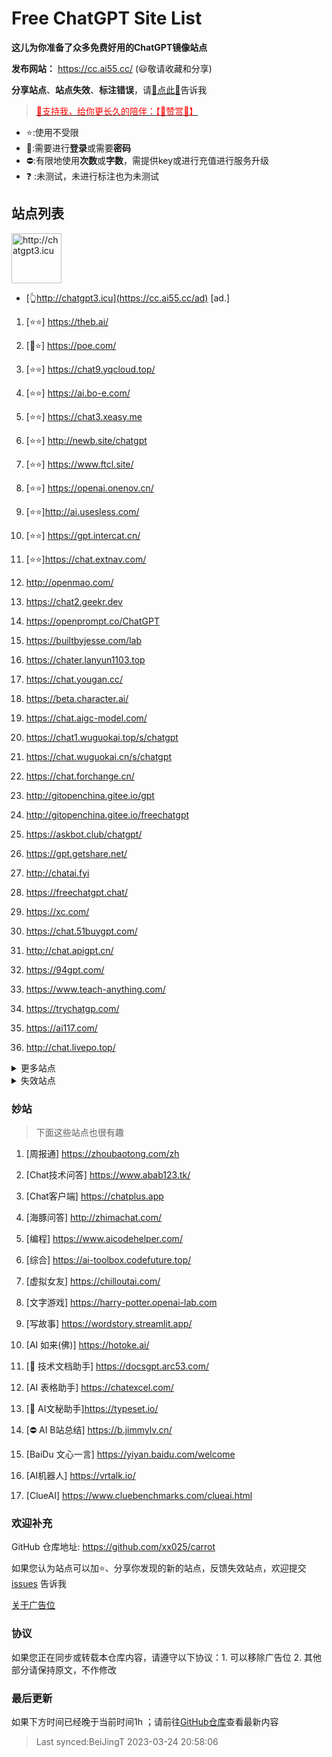 # Free ChatGPT Site List

**这儿为你准备了众多免费好用的ChatGPT镜像站点**

**发布网站：** https://cc.ai55.cc/   (😃敬请收藏和分享)

**分享站点**、**站点失效**、**标注错误**，请[🌺点此🌺](https://github.com/xx025/carrot/issues)告诉我

> <a href="https://me.ai55.cc/pages/zs" target="_blank"><font color="red">🔗支持我，给你更长久的陪伴：【🧡赞赏🧡】</font></a>

- ⭐:使用不受限
- 🔑:需要进行**登录**或需要**密码**
- ⛔:有限地使用**次数**或**字数**，需提供key或进行充值进行服务升级
- ❓ :未测试，未进行标注也为未测试

## 站点列表

<a href="https://cc.ai55.cc/ad" target="_blank"><img src="https://st.ai55.cc/chatgpt3-icu.png" alt="http://chatgpt3.icu" style="height: 80px !important;width: auto !important;" ></a>

- [👆http://chatgpt3.icu](https://cc.ai55.cc/ad) [ad.]


1. [⭐⭐] https://theb.ai/

2. [🔑⭐] https://poe.com/

3. [⭐⭐] https://chat9.yqcloud.top/

5. [⭐⭐] https://ai.bo-e.com/

6. [⭐⭐] https://chat3.xeasy.me

7. [⭐⭐] http://newb.site/chatgpt

8. [⭐⭐] https://www.ftcl.site/

9. [⭐⭐] https://openai.onenov.cn/

10. [⭐⭐]http://ai.usesless.com/

11. [⭐⭐] https://gpt.intercat.cn/

12. [⭐⭐]https://chat.extnav.com/

13. http://openmao.com/

14. https://chat2.geekr.dev

15. https://openprompt.co/ChatGPT

16. https://builtbyjesse.com/lab

17. https://chater.lanyun1103.top

18. https://chat.yougan.cc/

19. https://beta.character.ai/

20. https://chat.aigc-model.com/

21. https://chat1.wuguokai.top/s/chatgpt

22. https://chat.wuguokai.cn/s/chatgpt

23. https://chat.forchange.cn/

24. http://gitopenchina.gitee.io/gpt

25. http://gitopenchina.gitee.io/freechatgpt

26. https://askbot.club/chatgpt/

27. https://gpt.getshare.net/

28. http://chatai.fyi

29. https://freechatgpt.chat/

30. https://xc.com/

31. https://chat.51buygpt.com/

32. http://chat.apigpt.cn/

33. https://94gpt.com/

34. https://www.teach-anything.com/

35. https://trychatgp.com/

36. https://ai117.com/

37. http://chat.livepo.top/


<details>
  <summary>更多站点</summary>

1. [🔑] https://chat.service235.tk/

2. [🔑] https://vip.jjzn.top/

3. [🔑] https://codenews.cc/chatgpt

4. [🔑] https://www.ohmygpt.com/

5. [🔑] https://www.typingmind.com/

6. [🔑] https://www.bz1y.cn/

7. [🔑] https://chat.alpaca-bi.com/

8. [🔑] https://chat.paoying.net/

9. [🔑] https://chat.eaten.fun/

10. [🔑]  https://chat.qingting.work

11. [🔑] https://chat.wxredcover.cn/

12. [⛔] https://tryai.top/freechat

13. [⛔] https://chatmindai.com/

14. [⛔] https://ai.okmiku.com/chat/

15. [⛔] https://www.tdchat.com/

16. [⛔]  http://gitopenchina.gitee.io/chatgpt

17. [⛔] https://chatforai.com/

18. [⛔] https://ai.okmiku.com/chat/

19. [⛔] https://chatcat.pages.dev/

20. [⛔] https://ai.yiios.com/

21. [⛔] https://www.chat2ai.cn/

22. [⛔] https://chat.zecoba.cn/

23. [⛔]https://aigcfun.com/

</details>

<details>
  <summary>失效站点</summary>

1. https://chatmate.network/
   <br/>
2. https://freegpt.one/
   <br/>
3. https://freechatgpt.lol/
   <br/>
4. https://fastgpt.app/
   <br/>
5. https://chat.jingran.vip/
   <br/>
6. http://itecheasy.com.cn/
   <br/>
7. https://chatgpt.ddiu.io/
   <br/>
8. https://chat.qingting.work/
   <br/>
9. https://chat.aigc-model.com/
   <br/>
10. https://chatgpt.poshist.cn/
    <br/>
11. https://www.chatsverse.xyz/
    <br/>
12. https://ai.v2less.com/
    <br/>
13. https://chatgpt.h7ml.cn/
    <br/>
14. https://chat.tgbot.co/
    <br/>
15. https://chat.ninvfeng.xyz/
    <br/>
16. https://talk.xiu.ee/
    <br/>
17. https://chat.sheepig.top/
    <br/>
18. https://chatgpt.ddiu.me/
    <br/>
19. https://chatgpt.lcc8.com/
    <br/>
20. https://chat.uue.me/
    <br/>
21. http://gpt.mxnf.store/
    <br/>
22. https://chat.moyunav.com/
    <br/>
23. https://www.askopenai.cn/
    <br/>
24. https://gpt.h7ml.cn/
    <br/>
25. https://desk.im/
    <br/>
26. https://askgptai.com/
    <br/>
27. https://www.aitoolgpt.com/
    <br/>
28. https://ai.ls/
    <br/>
29. https://ai.ls/
    <br/>
30. https://chatapi.qload.cn/
    <br/>
31. https://chat-gpt.nikong.cn/
    <br/>
32. https://chatgpt-flutter.h7ml.cn/
    <br/>
33. https://www.cveoy.com/
    <br/>
34. https://chat.h7ml.cn/
    <br/>
35. https://freegpt.cc
    <br/>
36. https://qachat.cn/
    <br/>


</details>

### 妙站

> 下面这些站点也很有趣

1. [周报通] https://zhoubaotong.com/zh

2. [Chat技术问答] https://www.abab123.tk/

3. [Chat客户端] https://chatplus.app

4. [海豚问答] http://zhimachat.com/

5. [编程] https://www.aicodehelper.com/

6. [综合] https://ai-toolbox.codefuture.top/

7. [虚拟女友] https://chilloutai.com/

8. [文字游戏] https://harry-potter.openai-lab.com

9. [写故事] https://wordstory.streamlit.app/

10. [AI 如来(佛)] https://hotoke.ai/

11. [🔑 技术文档助手] https://docsgpt.arc53.com/

12. [AI 表格助手] https://chatexcel.com/

13. [🔑 AI文秘助手]https://typeset.io/

14. [⛔ AI B站总结] https://b.jimmylv.cn/

15. [BaiDu 文心一言] https://yiyan.baidu.com/welcome

16. [AI机器人] https://vrtalk.io/

17. [ClueAI] https://www.cluebenchmarks.com/clueai.html


### 欢迎补充

GitHub 仓库地址: https://github.com/xx025/carrot

如果您认为站点可以加⭐、分享你发现的新的站点，反馈失效站点，欢迎提交[issues](https://github.com/xx025/carrot/issues) 告诉我

[关于广告位](https://github.com/xx025/carrot/wiki)

### 协议

如果您正在同步或转载本仓库内容，请遵守以下协议：1. 可以移除广告位 2. 其他部分请保持原文，不作修改

### 最后更新

如果下方时间已经晚于当前时间1h ；请前往[GitHub仓库](https://github.com/xx025/carrot)查看最新内容

>Last synced:BeiJingT 2023-03-24 20:58:06
